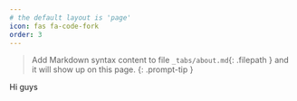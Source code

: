 ```yaml
---
# the default layout is 'page'
icon: fas fa-code-fork
order: 3
---
```


> Add Markdown syntax content to file `_tabs/about.md`{: .filepath } and it will show up on this page.
{: .prompt-tip }


Hi guys
